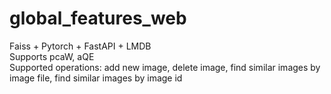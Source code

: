# global_features_web
Faiss + Pytorch + FastAPI + LMDB <br>
Supports pcaW, aQE<br>
Supported operations: add new image, delete image, find similar images by image file, find similar images by image id


